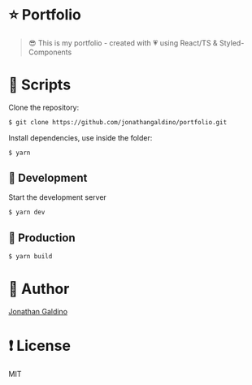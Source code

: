 # ⭐ Portfolio

> 😎 This is my portfolio - created with 💗 using React/TS & Styled-Components

# 📄 Scripts

Clone the repository:

```bash
$ git clone https://github.com/jonathangaldino/portfolio.git
```

Install dependencies, use inside the folder:

```bash
$ yarn
```

## 🔨 Development


Start the development server

```bash
$ yarn dev
```

## 💎 Production

```bash
$ yarn build
```

# 👑 Author

[Jonathan Galdino](https://github.com/jonathangaldino)

# ❗ License

MIT
